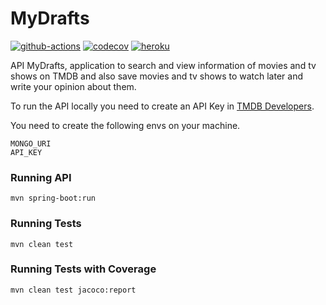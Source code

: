 # MyDrafts

[![github-actions](https://github.com/algab/api-mydrafts/actions/workflows/master.yml/badge.svg)](https://github.com/algab/api-mydrafts/actions)
[![codecov](https://codecov.io/gh/algab/api-mydrafts/branch/master/graph/badge.svg?token=4HHIZGIOLW)](https://codecov.io/gh/algab/api-mydrafts)
[![heroku](https://img.shields.io/badge/heroku-build-green?logo=heroku&logoColor=white)](https://api-mydrafts.herokuapp.com)

API MyDrafts, application to search and view information of movies and tv shows on TMDB and also save movies and tv shows to watch later and write your opinion about them.

To run the API locally you need to create an API Key in [TMDB Developers](https://developers.themoviedb.org/3/getting-started/introduction).

You need to create the following envs on your machine.

```
MONGO_URI
API_KEY
```

### Running API

```
mvn spring-boot:run
```

### Running Tests

```
mvn clean test
```

### Running Tests with Coverage

```
mvn clean test jacoco:report
```